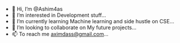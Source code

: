 - 👋 Hi, I’m @Ashim4as
- 👀 I’m interested in Development stuff...
- 🌱 I’m currently learning Machine learning and side hustle on CSE...
- 💞️ I’m looking to collaborate on My future projects...
- 📫 To reach me aximdass@gmail.com...

<!---
Ashim4as/Ashim4as is a ✨ special ✨ repository because its `README.md` (this file) appears on your GitHub profile.
You can click the Preview link to take a look at your changes.
--->
